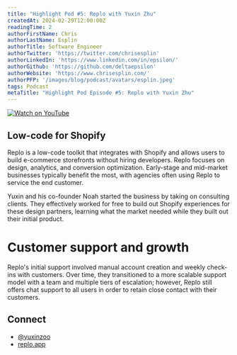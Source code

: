 ```yaml
---
title: "Highlight Pod #5: Replo with Yuxin Zhu"
createdAt: 2024-02-29T12:00:00Z
readingTime: 2
authorFirstName: Chris
authorLastName: Esplin
authorTitle: Software Engineer
authorTwitter: 'https://twitter.com/chrisesplin'
authorLinkedIn: 'https://www.linkedin.com/in/epsilon/'
authorGithub: 'https://github.com/deltaepsilon'
authorWebsite: 'https://www.chrisesplin.com/'
authorPFP: '/images/blog/podcast/avatars/esplin.jpeg'
tags: Podcast
metaTitle: "Highlight Pod Episode #5: Replo with Yuxin Zhu"
---
```


[![Watch on YouTube](/images/blog/podcast/5/play.png)](https://youtu.be/T8JH3WSQZHQ)

## Low-code for Shopify

Replo is a low-code toolkit that integrates with Shopify and allows users to build e-commerce storefronts without hiring developers. Replo focuses on design, analytics, and conversion optimization. Early-stage and mid-market businesses typically benefit the most, with agencies often using Replo to service the end customer.

Yuxin and his co-founder Noah started the business by taking on consulting clients. They effectively worked for free to build out Shopify experiences for these design partners, learning what the market needed while they built out their initial product.

# Customer support and growth

Replo's initial support involved manual account creation and weekly check-ins with customers. Over time, they transitioned to a more scalable support model with a team and multiple tiers of escalation; however, Replo still offers chat support to all users in order to retain close contact with their customers.

## Connect

- [@yuxinzoo](https://twitter.com/yuxinzoo)
- [replo.app](https://www.replo.app/)
